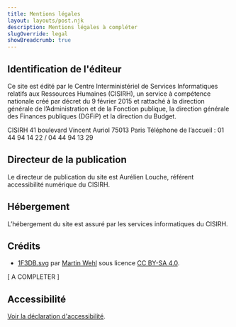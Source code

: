 ```yaml
---
title: Mentions légales
layout: layouts/post.njk
description: Mentions légales à compléter
slugOverride: legal
showBreadcrumb: true
---
```

## Identification de l'éditeur

Ce site est édité par le Centre Interministériel de Services Informatiques relatifs aux Ressources Humaines (CISIRH), un service à compétence nationale créé par décret du 9 février 2015 et rattaché à la direction générale de l’Administration et de la Fonction publique, la direction générale des Finances publiques (DGFiP) et la direction du Budget.

CISIRH
41 boulevard Vincent Auriol
75013 Paris
Téléphone de l’accueil : 01 44 94 14 22 / 04 44 94 13 29

## Directeur de la publication

Le directeur de publication du site est Aurélien Louche, référent accessibilité numérique du CISIRH.

## Hébergement

L’hébergement du site est assuré par les services informatiques du CISIRH.

## Crédits

- [1F3DB.svg](https://openmoji.org/data/color/svg/1F3DB.svg) par [Martin Wehl](https://openmoji.org/library/#author=Martin%20Wehl) sous licence [CC BY-SA 4.0](https://creativecommons.org/licenses/by-sa/4.0>).


[ A COMPLETER ]

## Accessibilité

[Voir la déclaration d'accessibilité](/accessibilite/).

